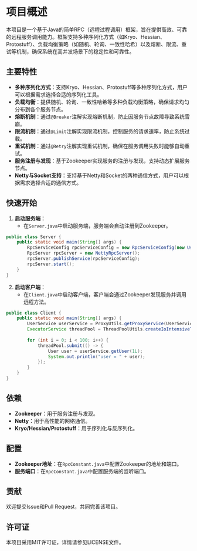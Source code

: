 # 项目概述

本项目是一个基于Java的简单RPC（远程过程调用）框架，旨在提供高效、可靠的远程服务调用能力。框架支持多种序列化方式（如Kryo、Hessian、Protostuff）、负载均衡策略（如随机、轮询、一致性哈希）以及熔断、限流、重试等机制，确保系统在高并发场景下的稳定性和可靠性。

## 主要特性

- **多种序列化方式**：支持Kryo、Hessian、Protostuff等多种序列化方式，用户可以根据需求选择合适的序列化工具。
- **负载均衡**：提供随机、轮询、一致性哈希等多种负载均衡策略，确保请求均匀分布到各个服务节点。
- **熔断机制**：通过`@Breaker`注解实现熔断机制，防止因服务节点故障导致系统雪崩。
- **限流机制**：通过`@Limit`注解实现限流机制，控制服务的请求速率，防止系统过载。
- **重试机制**：通过`@Retry`注解实现重试机制，确保在服务调用失败时能够自动重试。
- **服务注册与发现**：基于Zookeeper实现服务的注册与发现，支持动态扩展服务节点。
- **Netty与Socket支持**：支持基于Netty和Socket的两种通信方式，用户可以根据需求选择合适的通信方式。

## 快速开始

1. **启动服务端**：
    - 在`Server.java`中启动服务端，服务端会自动注册到Zookeeper。
```java
public class Server {
    public static void main(String[] args) {
        RpcServiceConfig rpcServiceConfig = new RpcServiceConfig(new UserServiceImpl());
        RpcServer rpcServer = new NettyRpcServer();
        rpcServer.publishService(rpcServiceConfig);
        rpcServer.start();
    }
}
```
2. **启动客户端**：
    - 在`Client.java`中启动客户端，客户端会通过Zookeeper发现服务并调用远程方法。
```java
public class Client {
    public static void main(String[] args) {
        UserService userService = ProxyUtils.getProxyService(UserService.class);
        ExecutorService threadPool = ThreadPoolUtils.createIoIntensiveThreadPool("test");
        
        for (int i = 0; i < 100; i++) {
            threadPool.submit(() -> {
                User user = userService.getUser(1L);
                System.out.println("user = " + user);
            });
        }
    }
}
```
## 依赖

- **Zookeeper**：用于服务注册与发现。
- **Netty**：用于高性能的网络通信。
- **Kryo/Hessian/Protostuff**：用于序列化与反序列化。

## 配置

- **Zookeeper地址**：在`RpcConstant.java`中配置Zookeeper的地址和端口。
- **服务端口**：在`RpcConstant.java`中配置服务端的监听端口。

## 贡献

欢迎提交Issue和Pull Request，共同完善该项目。

## 许可证

本项目采用MIT许可证，详情请参见LICENSE文件。

